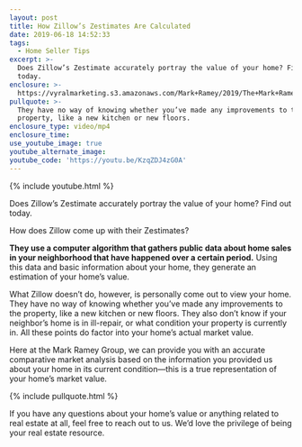 ```yaml
---
layout: post
title: How Zillow’s Zestimates Are Calculated
date: 2019-06-18 14:52:33
tags:
  - Home Seller Tips
excerpt: >-
  Does Zillow’s Zestimate accurately portray the value of your home? Find out
  today.
enclosure: >-
  https://vyralmarketing.s3.amazonaws.com/Mark+Ramey/2019/The+Mark+Ramey+Group-+zillow.mp4
pullquote: >-
  They have no way of knowing whether you’ve made any improvements to the
  property, like a new kitchen or new floors.
enclosure_type: video/mp4
enclosure_time:
use_youtube_image: true
youtube_alternate_image:
youtube_code: 'https://youtu.be/KzqZDJ4zG0A'
---
```


{% include youtube.html %}

Does Zillow’s Zestimate accurately portray the value of your home? Find out today.

How does Zillow come up with their Zestimates?

**They use a computer algorithm that gathers public data about home sales in your neighborhood that have happened over a certain period.** Using this data and basic information about your home, they generate an estimation of your home’s value.

What Zillow doesn’t do, however, is personally come out to view your home. They have no way of knowing whether you’ve made any improvements to the property, like a new kitchen or new floors. They also don’t know if your neighbor’s home is in ill-repair, or what condition your property is currently in. All these points do factor into your home’s actual market value.

Here at the Mark Ramey Group, we can provide you with an accurate comparative market analysis based on the information you provided us about your home in its current condition—this is a true representation of your home’s market value.

{% include pullquote.html %}

If you have any questions about your home’s value or anything related to real estate at all, feel free to reach out to us. We’d love the privilege of being your real estate resource.